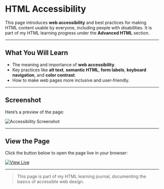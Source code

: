 # HTML Accessibility

This page introduces **web accessibility** and best practices for making HTML content usable by everyone, including people with disabilities. It is part of my HTML learning progress under the **Advanced HTML** section.  

---

## What You Will Learn

- The meaning and importance of **web accessibility**.  
- Key practices like **alt text**, **semantic HTML**, **form labels**, **keyboard navigation**, and **color contrast**.  
- How to make web pages more inclusive and user-friendly.  

---

## Screenshot

Here’s a preview of the page:

![Accessibility Screenshot](screenshot.jpg)

---

## View the Page

Click the button below to open the page live in your browser:

[![View Live](https://img.shields.io/badge/View%20Code-Live-brightgreen)](accessibility.html)

---

> This page is part of my HTML learning journal, documenting the basics of accessible web design.
